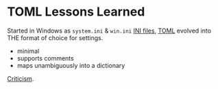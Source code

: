 # TOML Lessons Learned

Started in Windows as `system.ini` & `win.ini` [INI files](https://en.wikipedia.org/wiki/INI_file), [TOML](https://en.wikipedia.org/wiki/TOML) evolved into THE format of choice for settings.

* minimal
* supports comments
* maps unambiguously into a dictionary

[Criticism](https://en.wikipedia.org/wiki/TOML#Criticism).
